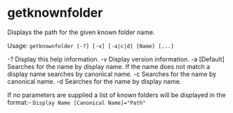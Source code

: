 # getknownfolder

Displays the path for the given known folder name.

Usage: `getknownfolder [-?] [-v] [-a|c|d] [Name] [...]`

  -?  Display this help information.
  -v  Display version information.
  -a  [Default] Searches for the name by display name. If the name does not match a display name searches by canonical name.
  -c  Searches for the name by canonical name.
  -d  Searches for the name by display name.

If no parameters are supplied a list of known folders will be displayed in the format:-
`Display Name [Canonical Name]="Path"`
